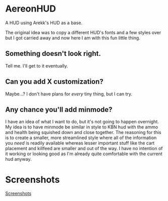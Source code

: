 # AereonHUD
A HUD using Arekk's HUD as a base.

The original idea was to copy a different HUD's fonts and a few styles over but I got carried away and now here I am with this fun little thing.

## Something doesn't look right.
Tell me. I'll get to it eventually.

## Can you add X customization?
Maybe...? I don't have plans for *every* tiny thing, but I can try.

## Any chance you'll add minmode?
I have an idea of what I want to do, but it's not going to happen overnight.
My idea is to have minmode be similar in style to KBN hud with the ammo and health being squished down and close together.
The reasoning for this is to create a smaller, more streamlined style where all of the information you *need* is readily available whereas lesser important stuff like the cart placement and killfeed are smaller and out of the way. I have no intention of it working or looking good as I'm already quite comfortable with the current hud anyway.

# Screenshots
[Screenshots](./screenshots.md)
